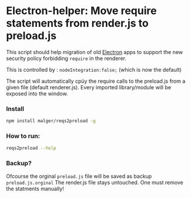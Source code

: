 # Electron-helper: Move require statements from render.js to preload.js

This script should help migration of old [Electron](https://www.electronjs.org/) apps to support the 
new security policy forbidding ```require``` in the renderer.

This is controlled by : ```nodeIntegration:false;``` (which is now the default)

The script will automatically cpüy the require calls to the preload.js from a given file (default renderer.js). Every imported library/module will be exposed into the window.


### Install
```bash
npm install malger/reqs2preload -g
```

### How to run:
```bash
reqs2preload --help
```


### Backup?
Ofcourse the orginal ```preload.js``` file will be saved as backup ```preload.js.orginal```
The render.js file stays untouched. One must remove the statments manually!
